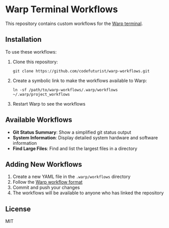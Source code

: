 # Warp Terminal Workflows

This repository contains custom workflows for the [Warp terminal](https://www.warp.dev/).

## Installation

To use these workflows:

1. Clone this repository:
   ```
   git clone https://github.com/codefuturist/warp-workflows.git
   ```

2. Create a symbolic link to make the workflows available to Warp:
   ```
   ln -sf /path/to/warp-workflows/.warp/workflows ~/.warp/project_workflows
   ```

3. Restart Warp to see the workflows

## Available Workflows

- **Git Status Summary**: Show a simplified git status output
- **System Information**: Display detailed system hardware and software information
- **Find Large Files**: Find and list the largest files in a directory

## Adding New Workflows

1. Create a new YAML file in the `.warp/workflows` directory
2. Follow the [Warp workflow format](https://docs.warp.dev/features/entry/yaml-workflows)
3. Commit and push your changes
4. The workflows will be available to anyone who has linked the repository

## License

MIT
